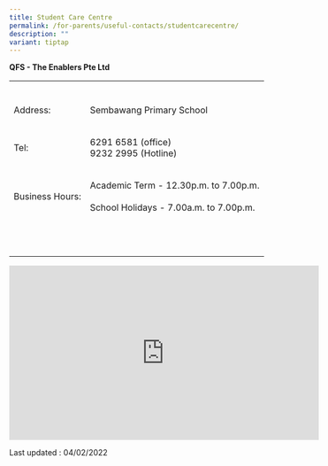 ```yaml
---
title: Student Care Centre
permalink: /for-parents/useful-contacts/studentcarecentre/
description: ""
variant: tiptap
---
```

<p><strong>QFS - The Enablers Pte Ltd</strong></p><table><tbody><tr><th rowspan="1" colspan="1"><p></p></th><th rowspan="1" colspan="1"><p></p></th></tr><tr><td rowspan="1" colspan="1"><p>Address:</p></td><td rowspan="1" colspan="1"><p>Sembawang Primary School</p></td></tr><tr><td rowspan="1" colspan="1"><p>Tel:</p></td><td rowspan="1" colspan="1"><p>6291 6581 (office)<br>9232 2995 (Hotline)</p></td></tr><tr><td rowspan="1" colspan="1"><p>Business Hours:</p></td><td rowspan="1" colspan="1"><p>Academic Term - 12.30p.m. to 7.00p.m. <br><br>School Holidays - 7.00a.m. to 7.00p.m.</p></td></tr><tr><td rowspan="1" colspan="1"><p><br></p></td><td rowspan="1" colspan="1"><p></p></td></tr></tbody></table><div class="iframe-wrapper"><iframe height="315" width="560" allowfullscreen="true" frameborder="0" src="https://www.youtube.com/embed/5QVzz9S7aEo"></iframe></div><p>Last updated : 04/02/2022</p>